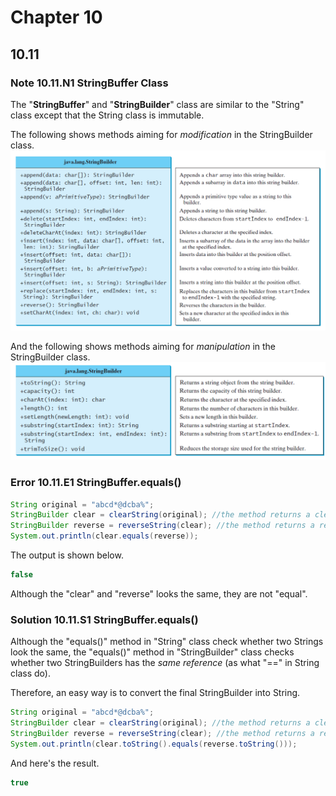 # Chapter 10
## 10.11
### Note 10.11.N1 StringBuffer Class
The "**StringBuffer**" and "**StringBuilder**" class are similar to the "String" class except that the String class is immutable.  
  
The following shows methods aiming for *modification* in the StringBuilder class.  
![](https://github.com/difficulttopickaname/i_guess_this_is_it/blob/java_beginner/Intro_to_Java_Programming_10th/Pictures/jl_c10_11_stringbuilder_modifying_class.png)  
  
And the following shows methods aiming for *manipulation* in the StringBuilder class.  
![](https://github.com/difficulttopickaname/i_guess_this_is_it/blob/java_beginner/Intro_to_Java_Programming_10th/Pictures/jl_c10_11_stringbuilder_manipulating_class.png)  
  
### Error 10.11.E1 StringBuffer.equals()
```java
String original = "abcd*@dcba%";
StringBuilder clear = clearString(original); //the method returns a clear stringbuilder with only numbers and characters
StringBuilder reverse = reverseString(clear); //the method returns a reversed stringbuilder
System.out.println(clear.equals(reverse));
```
The output is shown below.  
```java
false
```
Although the "clear" and "reverse" looks the same, they are not "equal".

### Solution 10.11.S1 StringBuffer.equals()
Although the "equals()" method in "String" class check whether two Strings look the same, the "equals()" method in "StringBuilder" class checks whether two StringBuilders has the *same reference* (as what "==" in String class do).  
  
Therefore, an easy way is to convert the final StringBuilder into String.  
```java
String original = "abcd*@dcba%";
StringBuilder clear = clearString(original); //the method returns a clear stringbuilder with only numbers and characters
StringBuilder reverse = reverseString(clear); //the method returns a reversed stringbuilder
System.out.println(clear.toString().equals(reverse.toString()));
```
And here's the result.
```java
true
```
